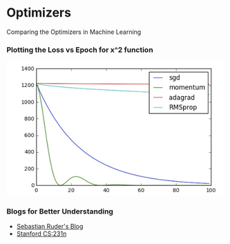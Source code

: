 # Optimizers
Comparing the Optimizers in Machine Learning
### Plotting the Loss vs Epoch for x^2 function  
<img src='img.jpeg'>

### Blogs for Better Understanding

- [Sebastian Ruder's Blog](http://ruder.io/optimizing-gradient-descent/index.html)
- [Stanford CS:231n](http://cs231n.github.io/optimization-1/)
